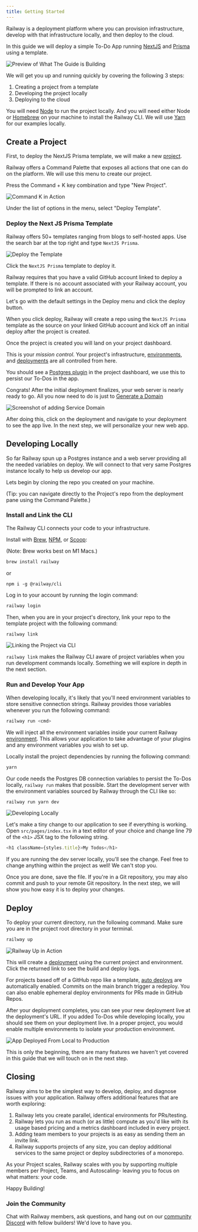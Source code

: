 ```yaml
---
title: Getting Started
---
```


Railway is a deployment platform where you can provision infrastructure,
develop with that infrastructure locally, and then deploy to the cloud.

In this guide we will deploy a simple To-Do App running [NextJS](https://nextjs.org/docs/getting-started) and [Prisma](https://www.prisma.io/docs/) using a template.

<Image src="https://res.cloudinary.com/railway/image/upload/v1643740624/docs/todos-gif.gif"
alt="Preview of What The Guide is Building"
layout="intrinsic"
width={800} height={378} quality={100} />

We will get you up and running quickly by covering the following 3 steps:
1. Creating a project from a template
2. Developing the project locally
3. Deploying to the cloud

You will need [Node](https://nodejs.org/en/download/) to run the project locally. And you will need either Node or [Homebrew](https://brew.sh/) on your machine to install the Railway CLI. We will use [Yarn](https://yarnpkg.com/) for our examples locally.

## Create a Project

First, to deploy the NextJS Prisma template, we will make a new [project](develop/projects).

Railway offers a Command Palette that exposes all actions that one can do on the platform. We will use this menu to create our project.

Press the Command + K key combination and type "New Project".

<Image src="https://res.cloudinary.com/railway/image/upload/v1643696774/docs/CleanShot_2022-02-01_at_01.15.37_2_p85zsa.gif"
alt="Command K in Action"
layout="intrinsic"
width={800} height={440} quality={80} />

Under the list of options in the menu, select "Deploy Template".

### Deploy the Next JS Prisma Template

Railway offers 50+ templates ranging from blogs to self-hosted apps. Use the search bar at the top right and type `NextJS Prisma`.

<Image src="https://res.cloudinary.com/railway/image/upload/v1643761460/docs/findnextjs_kvgmuj.gif"
alt="Deploy the Template"
layout="intrinsic"
width={800} height={546} quality={80} />

Click the `NextJS Prisma` template to deploy it.

Railway requires that you have a valid GitHub account linked to deploy a template. If there is no account associated with your Railway account, you will be prompted to link an account.

Let's go with the default settings in the Deploy menu and click the deploy button.

When you click deploy, Railway will create a repo using the `NextJS Prisma` template as the source on your linked GitHub account and kick off an initial deploy after the project is created.

Once the project is created you will land on your project dashboard.

This is your _mission control_. Your project's infrastructure, [environments](develop/environments), and [deployments](deploy/deployments) are all
controlled from here.

You should see a [Postgres plugin](plugins/postgresql) in the project dashboard, we use this to persist our To-Dos in the app.

Congrats! After the initial deployment finalizes, your web server is nearly ready to go. All you now need to do is just to [Generate a Domain](deploy/exposing-your-app)

<Image
src="https://res.cloudinary.com/railway/image/upload/v1654560212/docs/add-domain_prffyh.png"
alt="Screenshot of adding Service Domain"
layout="responsive"
width={1396} height={628} quality={80} />

After doing this, click on the deployment and navigate to your deployment to see the app live. In the next step, we will personalize your new web app.

## Developing Locally

So far Railway spun up a Postgres instance and a web server providing all the needed variables on deploy. We will connect to that very same Postgres instance locally to help us develop our app.

Lets begin by cloning the repo you created on your machine.

(Tip: you can navigate directly to the Project's repo from the deployment pane using the Command Palette.)

### Install and Link the CLI

The Railway CLI connects your code to your infrastructure.

Install with [Brew](https://brew.sh), [NPM](https://www.npmjs.com/package/@railway/cli), or [Scoop](develop/cli#install):

(Note: Brew works best on M1 Macs.)

```bash
brew install railway
```
or
```
npm i -g @railway/cli
```

Log in to your account by running the login command:
```bash
railway login
```

Then, when you are in your project's directory, link your repo to the template project with the following command:
```bash
railway link
```

<Image src="https://res.cloudinary.com/railway/image/upload/v1643748194/docs/railwaylinkv2_ty9q8c.gif"
alt="Linking the Project via CLI"
layout="intrinsic"
width={800} height={320} quality={80} />

`railway link` makes the Railway CLI aware of project variables when you run development commands locally. Something we will explore in depth in the next section.

### Run and Develop Your App

When developing locally, it's likely that you'll need environment variables to store sensitive connection strings. Railway provides those variables whenever you run the following command:
```bash
railway run <cmd>
```

We will inject all the environment variables inside your current Railway
[environment](develop/environments). This allows your application to take advantage of your plugins and any environment variables you wish to set up.

Locally install the project dependencies by running the following command:
```bash
yarn
```

Our code needs the Postgres DB connection variables to persist the To-Dos locally, `railway run` makes that possible.
Start the development server with the environment variables sourced by Railway through the CLI like so:
```bash
railway run yarn dev
```

<Image src="https://res.cloudinary.com/railway/image/upload/v1643747993/docs/railwayrun_zgaqop.gif"
alt="Developing Locally"
layout="intrinsic"
width={800} height={480} quality={100} />

Let's make a tiny change to our application to see if everything is working.
Open `src/pages/index.tsx` in a text editor of your choice and change line 79 of the `<h1>` JSX tag to the following string.

```javascript
<h1 className={styles.title}>My Todos</h1>
```

If you are running the dev server locally, you'll see the change. Feel free to change anything within the project as well! We can't stop you.

Once you are done, save the file. If you're in a Git repository, you may also commit and push to your remote Git repository. In the next step, we will show you how easy it is to deploy your changes.

## Deploy

To deploy your current directory, run the following command. Make sure you are in the project root directory in your terminal.

```bash
railway up
```

<Image src="https://res.cloudinary.com/railway/image/upload/v1643748653/docs/railwayup_vhkdv8.gif"
alt="Railway Up in Action"
layout="intrinsic"
width={800} height={498} quality={100} />

This will create a [deployment](deploy/railway-up) using the current project and
environment. Click the returned link to see the build and deploy logs.

For projects based off of a GitHub repo like a template, [auto deploys](deploy/deployments#deploy-triggers) are automatically enabled. Commits on the main branch trigger a redeploy. You can also enable ephemeral deploy environments for PRs made in GitHub Repos.

After your deployment completes, you can see your new deployment live at the deployment's URL. If you added To-Dos while developing locally, you should see them on your deployment live. In a proper project, you would enable multiple environments to isolate your production environment.

<Image src="https://res.cloudinary.com/railway/image/upload/v1643749599/docs/updeployworking_qaysjx.gif"
alt="App Deployed From Local to Production"
layout="intrinsic"
width={800} height={342} quality={100} />

This is only the beginning, there are many features we haven't yet covered in this guide that we will touch on in the next step.

## Closing

Railway aims to be the simplest way to develop, deploy, and diagnose issues with your application. Railway offers additional features that are worth exploring:
1. Railway lets you create parallel, identical environments for PRs/testing.
2. Railway lets you run as much (or as little) compute as you'd like with its usage based pricing and a metrics dashboard included in every project.
3. Adding team members to your projects is as easy as sending them an invite link.
4. Railway supports projects of any size, you can deploy additional services to the same project or deploy subdirectories of a monorepo.

As your Project scales, Railway scales with you by supporting multiple members per Project, Teams, and Autoscaling- leaving you to focus on what matters: your code.

Happy Building!

### Join the Community

Chat with Railway members, ask questions, and hang out on our [community Discord](https://discord.gg/xAm2w6g) with fellow builders! We'd love to have you.
